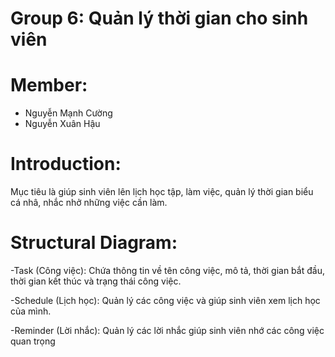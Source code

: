 # Group 6: Quản lý thời gian cho sinh viên
# Member: 
- Nguyễn Mạnh Cường
- Nguyễn Xuân Hậu
# Introduction: 
Mục tiêu là giúp sinh viên lên lịch học tập, làm việc, quản lý thời gian biểu cá nhâ, nhắc nhở những việc cần làm.
# Structural Diagram:
-Task (Công việc): Chứa thông tin về tên công việc, mô tả, thời gian bắt đầu, thời gian kết thúc và trạng thái công việc.

-Schedule (Lịch học): Quản lý các công việc và giúp sinh viên xem lịch học của mình.

-Reminder (Lời nhắc): Quản lý các lời nhắc giúp sinh viên nhớ các công việc quan trọng
